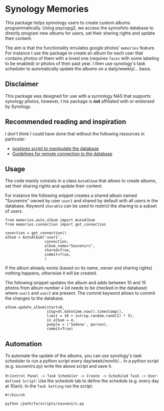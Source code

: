# Synology Memories

This package helps synnology users to create custom albums programmatically. 
Using psycopg2, we access the synnofoto database to directly program new albums for users, set their sharing rights 
and update their content.

The aim is that the functionality emulates google photos' `memories` feature. For instance I use the package to create 
an album for each user that contains photos of them with a loved one (requires `faces` with some labeling to be enabled)
or photos of their past year. I then use synology's task scheduler to automatically update the albums 
on a daily/weekly/... basis.

## Disclaimer

This package was designed for use with a synnology NAS that supports synology photos, however, t
his package is **not** affiliated with or endorsed by Synology.

## Recommended reading and inspiration

I don't think I could have done that without the following resources in particular:
* [postgres script to manipulate the database](https://community.synology.com/enu/forum/1/post/148949)
* [Guidelines for remote connection to the database](https://community.synology.com/enu/forum/1/post/148949)

## Usage

The code mainly consists in a class `AutoAlbum` that allows to create albums, 
set their sharing rights and update their content. 

For instance the following snippet creates a shared album named "Souvenirs" owned by user 
`user1` and shared by default with all users in the database. Keyword `sharable` can be used to restrict the sharing 
to a subset of users.

```
from memories.auto_album import AutoAlbum
from memories.connection import get_connection

conection = get_connection()
album = AutoAlbum('user1',
                  connection,
                  album_name="Souvenirs",
                  shared=True,
                  commit=True,
                  )
```

If the album already exists (based on its name, owner and sharing rights) nothing happens, otherwise it will be created.
    
The following snippet updates the album and adds between 10 and 15 photos from album number `4` 
(id needs to be checked in the database) where `user1` and `user2` are present.
The commit keyword allows to commit the changes to the database.
```
album.update_album(start=0,
                   stop=dt.datetime.now().timestamp(),
                   limit = 10 + int(np.random.rand(1) * 5),
                   in_album = 4,
                   people = ('Sedona', person),
                   commit=True)
```

## Automation

To automate the update of the albums, you can use synology's task scheduler to run a python script every day/week/month/...
In a python script (e.g. souvenirs.py) write the above script and save it. 

in `Control Panel -> Task Scheduler -> Create -> Scheduled Task -> User-defined Script`:
Use the schedule tab to define the schedule (e.g. every day at 10am). In the `Task Setting` run the script: 

```
#!/bin/sh

python /path/to/scripts/souvenirs.py 
```